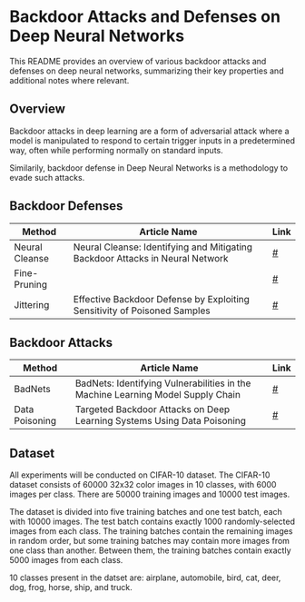# Backdoor Attacks and Defenses  on Deep Neural Networks

This README provides an overview of various backdoor attacks and defenses on deep neural networks, summarizing their key properties and additional notes where relevant.

## Overview

Backdoor attacks in deep learning are a form of adversarial attack where a model is manipulated to respond to certain trigger inputs in a predetermined way, often while performing normally on standard inputs. 

Similarily, backdoor defense in Deep Neural Networks is a methodology to evade such attacks.


## Backdoor Defenses

| Method            | Article Name                                                                                                   | Link |
|-------------------|----------------------------------------------------------------------------------------------------------------|------|
| Neural Cleanse    | Neural Cleanse: Identifying and Mitigating Backdoor Attacks in Neural Network | [#](https://people.cs.uchicago.edu/~ravenben/publications/pdf/backdoor-sp19.pdf) |
| Fine-Pruning           |        | [#](https://www.researchgate.net/profile/Siddharth-Garg/publication/325483856_Fine-Pruning_[…]ng-Against-Backdooring-Attacks-on-Deep-Neural-Networks.pdf) |
| Jittering         | Effective Backdoor Defense by Exploiting Sensitivity of Poisoned Samples  | [#](https://proceedings.neurips.cc/paper_files/paper/2022/hash/3f9bbf77fbd858e5b6e39d39fe84ed2e-Abstract-Conference.html) |

## Backdoor Attacks

| Method     | Article Name                                                                       | Link |
|------------|------------------------------------------------------------------------------------|------|
| BadNets    | BadNets: Identifying Vulnerabilities in the Machine Learning Model Supply Chain   | [#](https://arxiv.org/abs/1708.06733) |
| Data Poisoning  | Targeted Backdoor Attacks on Deep Learning Systems Using Data Poisoning                   | [#](https://arxiv.org/abs/1712.05526) |


## Dataset

All experiments will be conducted on CIFAR-10 dataset.
The CIFAR-10 dataset consists of 60000 32x32 color images in 10 classes, with 6000 images per class. There are 50000 training images and 10000 test images.

The dataset is divided into five training batches and one test batch, each with 10000 images. The test batch contains exactly 1000 randomly-selected images from each class. The training batches contain the remaining images in random order, but some training batches may contain more images from one class than another. Between them, the training batches contain exactly 5000 images from each class.

10 classes present in the datset are: airplane, automobile, bird, cat, deer, dog, frog, horse, ship, and truck.

